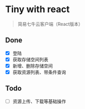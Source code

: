 # Tiny with react

> 简易七牛云客户端（React版本）

## Done

* [x] 登陆
* [x] 获取存储空间列表
* [x] 新增、删除存储空间
* [x] 获取资源列表、带条件查询

## Todo

* [ ] 资源上传、下载等基础操作